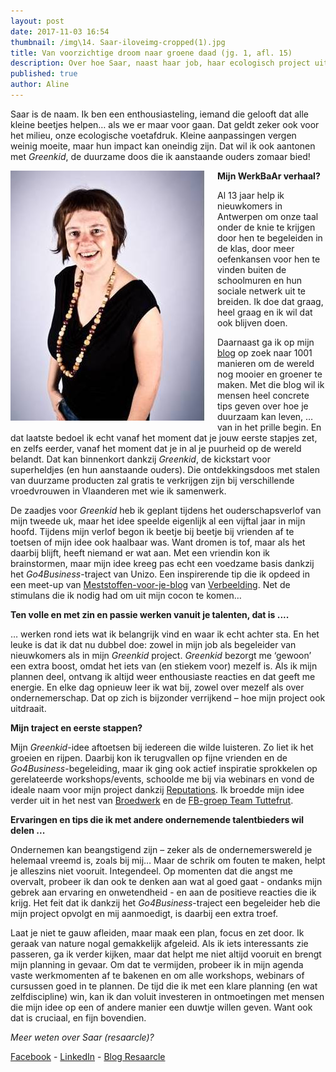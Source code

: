 ```yaml
---
layout: post
date: 2017-11-03 16:54
thumbnail: /img\14. Saar-iloveimg-cropped(1).jpg
title: Van voorzichtige droom naar groene daad (jg. 1, afl. 15)
description: Over hoe Saar, naast haar job, haar ecologisch project uitwerkt.
published: true
author: Aline
---
```


Saar is de naam. Ik ben een enthousiasteling, iemand die gelooft dat alle kleine beetjes helpen… als we er maar voor gaan. Dat geldt zeker ook voor het milieu, onze ecologische voetafdruk. Kleine aanpassingen vergen weinig moeite, maar hun impact kan oneindig zijn. Dat wil ik ook aantonen met *Greenkid*, de duurzame doos die ik aanstaande ouders zomaar bied!


<img alt="Saar" class="img-responsive" style="float: left;margin:0 20px 15px 0" src="/img\14. Saar-iloveimg-cropped(1).jpg">

**Mijn WerkBaAr verhaal?**

Al 13 jaar help ik nieuwkomers in Antwerpen om onze taal onder de knie te krijgen door hen te begeleiden in de klas, door meer oefenkansen voor hen te vinden buiten de schoolmuren en hun sociale netwerk uit te breiden. Ik doe dat graag, heel graag en ik wil dat ook blijven doen. 

Daarnaast ga ik op mijn [blog](https://resaarcle.wordpress.com) op zoek naar 1001 manieren om de wereld nog mooier en groener te maken. Met die blog wil ik mensen heel concrete tips geven over hoe je duurzaam kan leven, … van in het prille begin. En dat laatste bedoel ik echt vanaf het moment dat je jouw eerste stapjes zet, en zelfs eerder, vanaf het moment dat je in al je puurheid op de wereld belandt. Dat kan binnenkort dankzij *Greenkid*, de kickstart voor superheldjes (en hun aanstaande ouders). Die ontdekkingsdoos met stalen van duurzame producten zal gratis te verkrijgen zijn bij verschillende vroedvrouwen in Vlaanderen met wie ik samenwerk. 

De zaadjes voor *Greenkid* heb ik geplant tijdens het ouderschapsverlof van mijn tweede uk, maar het idee speelde eigenlijk al een vijftal jaar in mijn hoofd. Tijdens mijn verlof begon ik beetje bij beetje bij vrienden af te toetsen of mijn idee ook haalbaar was. Want dromen is tof, maar als het daarbij blijft, heeft niemand er wat aan. Met een vriendin kon ik brainstormen, maar mijn idee kreeg pas echt een voedzame basis dankzij het *Go4Business*-traject van Unizo. Een inspirerende tip die ik opdeed in een meet-up van [Meststoffen-voor-je-blog](http://verbeelding.org/cursussen/meststoffen-voor-jouw-blog/) van [Verbeelding](http://verbeelding.org/). Net de stimulans die ik nodig had om uit mijn cocon te komen… 

**Ten volle en met zin en passie werken vanuit je talenten, dat is ....**

… werken rond iets wat ik belangrijk vind en waar ik echt achter sta. En het leuke is dat ik dat nu dubbel doe: zowel in mijn job als begeleider van nieuwkomers als in mijn *Greenkid* project. *Greenkid* bezorgt me ‘gewoon’ een extra boost, omdat het iets van (en stiekem voor) mezelf is. Als ik mijn plannen deel, ontvang ik altijd weer enthousiaste reacties en dat geeft me energie. En elke dag opnieuw leer ik wat bij, zowel over mezelf als over ondernemerschap. Dat op zich is bijzonder verrijkend – hoe mijn project ook uitdraait. 

**Mijn traject en eerste stappen?**

Mijn *Greenkid*-idee aftoetsen bij iedereen die wilde luisteren. Zo liet ik het groeien en rijpen. Daarbij kon ik terugvallen op fijne vrienden en de *Go4Business*-begeleiding, maar ik ging ook actief inspiratie sprokkelen op gerelateerde workshops/events, schoolde me bij via webinars en vond de ideale naam voor mijn project dankzij [Reputations](http://www.reputations.be/). Ik broedde mijn idee verder uit in het nest van [Broedwerk](https://www.facebook.com/broedwerk/) en de [FB-groep Team Tuttefrut](https://www.facebook.com/groups/215699975440666/). 

**Ervaringen en tips die ik met andere ondernemende talentbieders wil delen ...**

Ondernemen kan beangstigend zijn – zeker als de ondernemerswereld je helemaal vreemd is, zoals bij mij… Maar de schrik om fouten te maken, helpt je alleszins niet vooruit. Integendeel. Op momenten dat die angst me overvalt, probeer ik dan ook te denken aan wat al goed gaat - ondanks mijn gebrek aan ervaring en onwetendheid - en aan de positieve reacties die ik krijg. Het feit dat ik dankzij het *Go4Business*-traject een begeleider heb die mijn project opvolgt en mij aanmoedigt, is daarbij een extra troef.  

Laat je niet te gauw afleiden, maar maak een plan, focus en zet door. Ik geraak van nature nogal gemakkelijk afgeleid. Als ik iets interessants zie passeren, ga ik verder kijken, maar dat helpt me niet altijd vooruit en brengt mijn planning in gevaar. Om dat te vermijden, probeer ik in mijn agenda vaste werkmomenten af te bakenen en om alle workshops, webinars of cursussen goed in te plannen.  De tijd die ik met een klare planning (en wat zelfdiscipline) win, kan ik dan voluit investeren in ontmoetingen met mensen die mijn idee op een of andere manier een duwtje willen geven. Want ook dat is cruciaal, en fijn bovendien.

*Meer weten over Saar (resaarcle)?*

[Facebook](https://www.facebook.com/saar.vangeel.1) - [LinkedIn](https://www.linkedin.com/in/saarvangeel/) - [Blog Resaarcle](https://resaarcle.wordpress.com/) 
